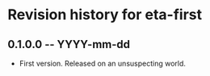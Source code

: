 # Revision history for eta-first

## 0.1.0.0  -- YYYY-mm-dd

* First version. Released on an unsuspecting world.
